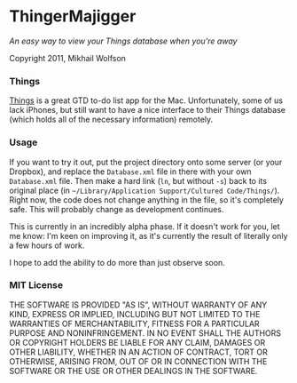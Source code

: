 ThingerMajigger
===============

_An easy way to view your Things database when you're away_

Copyright 2011, Mikhail Wolfson

### Things

[Things][0] is a great GTD to-do list app for the Mac. Unfortunately, some of
us lack iPhones, but still want to have a nice interface to their Things
database (which holds all of the necessary information) remotely.

[0]: http://culturedcode.com/things/

### Usage
If you want to try it out, put the project directory  onto some server (or your
Dropbox), and replace the `Database.xml` file in there with your own
`Database.xml` file. Then make a hard link (`ln`, but without `-s`) back to its
original place (in `~/Library/Application Support/Cultured Code/Things/`).
Right now, the code does not change anything in the file, so it's completely
safe. This will probably change as development continues.

This is currently in an incredibly alpha phase. If it doesn't work for you, let
me know: I'm keen on improving it, as it's currently the result of literally
only a few hours of work.

I hope to add the ability to do more than just observe soon.

### MIT License

THE SOFTWARE IS PROVIDED "AS IS", WITHOUT WARRANTY OF ANY KIND, EXPRESS OR
IMPLIED, INCLUDING BUT NOT LIMITED TO THE WARRANTIES OF MERCHANTABILITY,
FITNESS FOR A PARTICULAR PURPOSE AND NONINFRINGEMENT. IN NO EVENT SHALL THE
AUTHORS OR COPYRIGHT HOLDERS BE LIABLE FOR ANY CLAIM, DAMAGES OR OTHER
LIABILITY, WHETHER IN AN ACTION OF CONTRACT, TORT OR OTHERWISE, ARISING FROM,
OUT OF OR IN CONNECTION WITH THE SOFTWARE OR THE USE OR OTHER DEALINGS IN
THE SOFTWARE.

